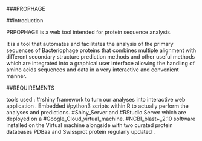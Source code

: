 ###PROPHAGE

##Introduction

PRPOPHAGE is a web tool intended for protein sequence analysis.

It is a tool that automates and facilitates the analysis of the primary sequences of Bacteriophage proteins that combines multiple alignment with different secondary structure prediction methods and other useful methods which are integrated into a graphical user interface allowing the handling of amino acids sequences and data in a very interactive and convenient manner.


##REQUIREMENTS

tools used :
#rshiny framework to turn our analyses into interactive web application .
Embedded #python3 scripts within R to actually perform the analyses and predictions.
#Shiny_Server and #RStudio Server which are deployed
on a #Google_Cloud_virtual_machine.
#NCBI_blast+_2.10 software installed on the Virtual machine alongside with two curated protein databases PDBaa and Swissprot protein regularly updated .


